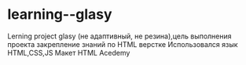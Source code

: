 # learning--glasy
Lerning project glasy (не адаптивный, не резина),цель выполнения проекта закрепление  знаний по HTML верстке
Использовался язык HTML,CSS,JS
Макет HTML Acedemy
